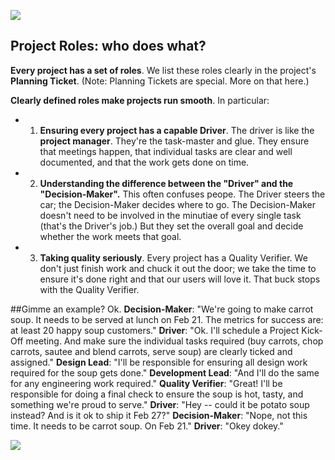 ![](/http://i.imgur.com/U6mlLZp.jpg)
## Project Roles: who does what?

**Every project has a set of roles**. We list these roles clearly in the project's **Planning Ticket**. (Note: Planning Tickets are special. More on that here.)

**Clearly defined roles make projects run smooth**. In particular: 
- 1) **Ensuring every project has a capable Driver**. The driver is like the **project manager**. They're the task-master and glue. They ensure that meetings happen, that individual tasks are clear and well documented, and that the work gets done on time. 
- 2) **Understanding the difference between the "Driver" and the "Decision-Maker".** This often confuses peope. The Driver steers the car; the Decision-Maker decides where to go. The Decision-Maker doesn't need to be involved in the minutiae of every single task (that's the Driver's job.) But they set the overall goal and decide whether the work meets that goal.
- 3) **Taking quality seriously**. Every project has a Quality Verifier. We don't just finish work and chuck it out the door; we take the time to ensure it's done right and that our users will love it. That buck stops with the Quality Verifier. 

##Gimme an example?
Ok. 
**Decision-Maker**: "We're going to make carrot soup. It needs to be served at lunch on Feb 21. The metrics for success are: at least 20 happy soup customers." 
**Driver**: "Ok. I'll schedule a Project Kick-Off meeting. And make sure the individual tasks required (buy carrots, chop carrots, sautee and blend carrots, serve soup) are clearly ticked and assigned."
**Design Lead**: "I'll be responsible for ensuring all design work required for the soup gets done."
**Development Lead**: "And I'll do the same for any engineering work required."
**Quality Verifier**: "Great! I'll be responsible for doing a final check to ensure the soup is hot, tasty, and something we're proud to serve."
**Driver**: "Hey -- could it be potato soup instead? And is it ok to ship it Feb 27?"
**Decision-Maker**: "Nope, not this time. It needs to be carrot soup. On Feb 21."
**Driver**: "Okey dokey."

![](/https://dl.dropboxusercontent.com/spa/6c38yp3crbxni5b/-u7jb6q9.png)





